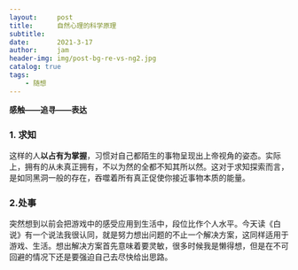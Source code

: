 ```yaml
---
layout:     post
title:      自然心理的科学原理
subtitle:   
date:       2021-3-17
author:     jam
header-img: img/post-bg-re-vs-ng2.jpg
catalog: true
tags:
    - 随想
---
```


 **感触——追寻——表达**

### 1. 求知
 这样的人**以占有为掌握**，习惯对自己都陌生的事物呈现出上帝视角的姿态。实际上，拥有的从未真正拥有，不以为然的全都不知其所以然。这对于求知探索而言，是如同黑洞一般的存在，吞噬着所有真正促使你接近事物本质的能量。

 ### 2.处事
 突然想到以前会把游戏中的感受应用到生活中，段位比作个人水平。今天读《白说》有一个说法我很认同，就是努力想出问题的不止一个解决方案，这同样适用于游戏、生活。想出解决方案首先意味着要灵敏，很多时候我是懒得想，但是在不可回避的情况下还是要强迫自己去尽快给出思路。
 